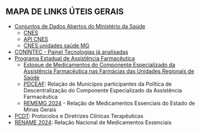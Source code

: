 ## MAPA DE LINKS ÚTEIS GERAIS
- [Conjuntos de Dados Abertos do Ministério da Saúde](https://dados.gov.br/dados/organizacoes/visualizar/ministerio-da-saude)
  - [CNES](https://opendatasus.saude.gov.br/dataset/cnes-cadastro-nacional-de-estabelecimentos-de-saude)
  - [API CNES](https://apidadosabertos.saude.gov.br/v1/#/CNES/get_cnes_estabelecimentos)
  - [CNES unidades saúde MG](https://raw.githubusercontent.com/Andrelamor/sistemas/refs/heads/main/CNES_GESTAO%20(1)(CNES%20E%20CNPJ).csv)
- [CONINTEC - Painel Tecnologias já analisadas](https://www.gov.br/conitec/pt-br/assuntos/avaliacao-de-tecnologias-em-saude/tecnologias-demandadas) 
- [Programa Estadual de Assistência Farmacêutica ](https://www.saude.mg.gov.br/obtermedicamentos/)
  - [Estoque de Medicamentos do Componente Especializado da Assistência Farmacêutica nas Farmácias das Unidades Regionais de Saúde](https://www.saude.mg.gov.br/wp-content/uploads/2025/03/Estoque-Medicamentos-CEAF_Unidades-Regionais-de-Saude_28-03-2025-1.pdf)
  - [PDCEAF](https://app.powerbi.com/view?r=eyJrIjoiZjFjZDVkNGEtMjI1Yi00NTFmLTlhYzctNTcwMTE3YmM3Njg0IiwidCI6Ijg3ZTRkYTJiLTgyZGYtNDhmNi05MTU3LTY5YzNjYTYwMGRmMiIsImMiOjR9&pageName=ReportSectionf9f1fb7868427056a42d): Relação de Municípos participantes da Política de Descentralização do Componente Especializado da Assistência Farmacêutica
  - [REMEMG 2024](https://www.saude.mg.gov.br/wp-content/uploads/2025/01/REMEMG_2024.pdf) - Relação de Medicamentos Essenciais do Estado de Minas Gerais
- [PCDT](https://www.gov.br/saude/pt-br/assuntos/pcdt): Protocolos e Diretrizes Clínicas Terapêuticas
- [RENAME 2024](https://bvsms.saude.gov.br/bvs/publicacoes/relacao_nacional_medicamentos_2024.pdf): Relação Nacional de Medicamentos Essenciais
